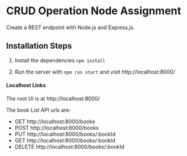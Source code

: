 
# CRUD Operation Node Assignment

Create a REST endpoint with Node.js and Express.js.

## Installation Steps

1. Install the dependencies `npm install`

2. Run the server with `npm run start` and visit http://localhost:8000/
  
#### Localhost Links

The root UI is at http://localhost:8000/

The book List API urls are:
- GET http://localhost:8000/books
- POST http://localhost:8000/books
- PUT http://localhost:8000/books/:bookId
- GET http://localhost:8000/books/:bookId
- DELETE http://localhost:8000/books/:bookId

